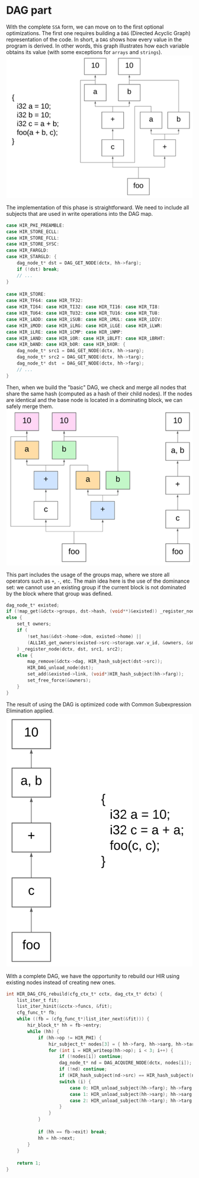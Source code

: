 # DAG part
With the complete `SSA` form, we can move on to the first optional optimizations. The first one requires building a `DAG` (Directed Acyclic Graph) representation of the code. In short, a `DAG` shows how every value in the program is derived. In other words, this graph illustrates how each variable obtains its value (with some exceptions for `arrays` and `strings`).
![base_dag](../../media/base_DAG.png)

The implementation of this phase is straightforward. We need to include all subjects that are used in write operations into the DAG map.
```c
case HIR_PHI_PREAMBLE:
case HIR_STORE_ECLL:
case HIR_STORE_FCLL:
case HIR_STORE_SYSC:
case HIR_FARGLD:
case HIR_STARGLD: {
    dag_node_t* dst = DAG_GET_NODE(dctx, hh->farg);
    if (!dst) break;
    // ...
}

case HIR_STORE:
case HIR_TF64: case HIR_TF32:
case HIR_TI64: case HIR_TI32: case HIR_TI16: case HIR_TI8:
case HIR_TU64: case HIR_TU32: case HIR_TU16: case HIR_TU8:
case HIR_iADD: case HIR_iSUB: case HIR_iMUL: case HIR_iDIV:
case HIR_iMOD: case HIR_iLRG: case HIR_iLGE: case HIR_iLWR:
case HIR_iLRE: case HIR_iCMP: case HIR_iNMP:
case HIR_iAND: case HIR_iOR: case HIR_iBLFT: case HIR_iBRHT:
case HIR_bAND: case HIR_bOR: case HIR_bXOR: {
    dag_node_t* src1 = DAG_GET_NODE(dctx, hh->sarg);
    dag_node_t* src2 = DAG_GET_NODE(dctx, hh->targ);
    dag_node_t* dst  = DAG_GET_NODE(dctx, hh->farg);
    // ...
}
```

Then, when we build the "basic" DAG, we check and merge all nodes that share the same hash (computed as a hash of their child nodes). If the nodes are identical and the base node is located in a dominating block, we can safely merge them.
![opt_dag](../../media/opt_DAG.png)

This part includes the usage of the groups map, where we store all operators such as `+`, `-`, etc. The main idea here is the use of the dominance set: we cannot use an existing group if the current block is not dominated by the block where that group was defined.
```c
dag_node_t* existed;
if (!map_get(&dctx->groups, dst->hash, (void**)&existed)) _register_node(dctx, dst, src1, src2);
else {
    set_t owners;
    if (
        !set_has(&dst->home->dom, existed->home) ||
        (ALLIAS_get_owners(existed->src->storage.var.v_id, &owners, &smt->m) && set_size(&owners))
    ) _register_node(dctx, dst, src1, src2);
    else {
        map_remove(&dctx->dag, HIR_hash_subject(dst->src));
        HIR_DAG_unload_node(dst);
        set_add(&existed->link, (void*)HIR_hash_subject(hh->farg));
        set_free_force(&owners);
    }
}
```

The result of using the DAG is optimized code with Common Subexpression Elimination applied.
![res_dag](../../media/res_DAG.png)

With a complete DAG, we have the opportunity to rebuild our HIR using existing nodes instead of creating new ones.
```c
int HIR_DAG_CFG_rebuild(cfg_ctx_t* cctx, dag_ctx_t* dctx) {
    list_iter_t fit;
    list_iter_hinit(&cctx->funcs, &fit);
    cfg_func_t* fb;
    while ((fb = (cfg_func_t*)list_iter_next(&fit))) {
        hir_block_t* hh = fb->entry;
        while (hh) {
            if (hh->op != HIR_PHI) {
                hir_subject_t* nodes[3] = { hh->farg, hh->sarg, hh->targ };
                for (int i = HIR_writeop(hh->op); i < 3; i++) {
                    if (!nodes[i]) continue;
                    dag_node_t* nd = DAG_ACQUIRE_NODE(dctx, nodes[i]);
                    if (!nd) continue;
                    if (HIR_hash_subject(nd->src) == HIR_hash_subject(nodes[i])) continue;
                    switch (i) {
                        case 0: HIR_unload_subject(hh->farg); hh->farg = nd->src; break;
                        case 1: HIR_unload_subject(hh->sarg); hh->sarg = nd->src; break;
                        case 2: HIR_unload_subject(hh->targ); hh->targ = nd->src; break;
                    }
                }
            }

            if (hh == fb->exit) break;
            hh = hh->next;
        }
    }

    return 1;
}
```